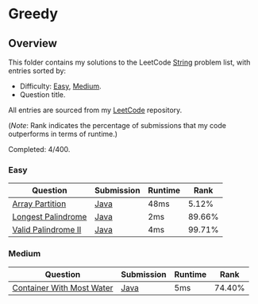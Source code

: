 # Greedy

## Overview
This folder contains my solutions to the LeetCode [String](https://leetcode.com/problem-list/greedy/) problem list,
with entries sorted by:
- Difficulty: [Easy](#easy), [Medium](#medium).
- Question title.

All entries are sourced from my [LeetCode](https://github.com/shumarb/leetcode) repository.

(*Note*: Rank indicates the percentage of submissions that my code outperforms in terms of runtime.)

Completed: 4/400.

### Easy
| Question                                                                              | Submission                                                                                     | Runtime | Rank   |
|---------------------------------------------------------------------------------------|------------------------------------------------------------------------------------------------|---------|--------|
| [Array Partition](https://leetcode.com/problems/array-partition/description/)         | [Java](https://github.com/shumarb/leetcode/blob/main/submissions/java/ArrayPartition.java)     | 48ms    | 5.12%  |
| [Longest Palindrome](https://leetcode.com/problems/longest-palindrome/description/)   | [Java](https://github.com/shumarb/leetcode/blob/main/submissions/java/LongestPalindrome.java)  | 2ms     | 89.66% |
| [Valid Palindrome II](https://leetcode.com/problems/valid-palindrome-ii/description/) | [Java](https://github.com/shumarb/leetcode/blob/main/submissions/java/ValidPalindromeTwo.java) | 4ms     | 99.71% |

### Medium
| Question                                                                                          | Submission                                                                                         | Runtime | Rank   |
|---------------------------------------------------------------------------------------------------|----------------------------------------------------------------------------------------------------|---------|--------|
| [Container With Most Water](https://leetcode.com/problems/container-with-most-water/description/) | [Java](https://github.com/shumarb/leetcode/blob/main/submissions/java/ContainerWithMostWater.java) | 5ms     | 74.40% |

